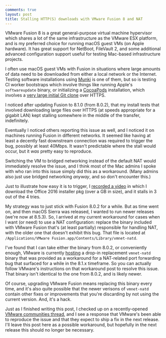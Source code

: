```yaml
---
comments: true
layout: post
title: Stalling HTTP(S) downloads with VMware Fusion 8 and NAT
---
```


VMware Fusion 8 is a great general-purpose virtual machine hypervisor which shares a lot of the same infrastructure as the VMware ESX platform, and is my preferred choice for running macOS guest VMs (on Apple hardware). It has great support for NetBoot, FileVault 2, and some additional advanced configuration support useful for testing Mac-based infrastructure projects.

I often use macOS guest VMs with Fusion in situations where large amounts of data need to be downloaded from either a local network or the Internet. Testing software installations using [Munki](https://github.com/munki/munki) is one of them, but so is testing CI worker bootstraps which involve things like running Apple's `softwareupdate` binary, or initializing a [CocoaPods](https://cocoapods.org/) installation, which involves a [very large initial Git clone](http://blog.cocoapods.org/Master-Spec-Repo-Rate-Limiting-Post-Mortem/) over HTTPS.

I noticed after updating Fusion to 8.1.0 (from 8.0.2), that my install tests that involved downloading large files over HTTPS (at speeds appropriate for a gigabit LAN) kept stalling somewhere in the middle of the transfer, indefinitely.

Eventually I noticed others reporting this issue as well, and I noticed it on machines running Fusion in different networks. It seemed like having at least a decently fast downstream connection was required to trigger the bug, possibly at least 40Mbps. It wasn't predictable where the stall would occur, but it _was_ pretty easy to reproduce.

Switching the VM to bridged networking instead of the default NAT would immediately resolve the issue, and I think most of the Mac admins I spoke with who ran into this issue simply did this as a workaround. (Many admins also just use bridged networking _anyway_, and so don't encounter this.)

Just to illustrate how easy it is to trigger, I [recorded a video](https://www.dropbox.com/s/du8m71hc6zthkho/VMware%20Fusion%20NAT%20bug.mp4?dl=0) in which I download the Office 2016 installer pkg (over a GB in size), and it stalls in 3 out of the 4 tries.

My strategy was to just stick with Fusion 8.0.2 for a while. But as time went on, and then macOS Sierra was released, I wanted to run newer releases (we're now at 8.5.3). So, I arrived at my current workaround for cases when I want (or need) to use a NAT configuration: replace the binary included with VMware Fusion that's (at least partially) responsible for handling NAT, with the older one that doesn't exhibit this bug. That file is located at `/Applications/VMware Fusion.app/Contents/Library/vmnet-natd`.

I've found that I can take either the binary from 8.0.2, or conveniently enough, VMware is currently [hosting](https://blogs.vmware.com/teamfusion/2016/01/workaround-of-nat-port-forwarding-issue-in-fusion-8-1.html) a drop-in replacement `vmnet-natd` binary that was provided as a workaround for a NAT-related port forwarding bug that surfaced for a while in the 8.1.x timeframe. So you can actually follow VMware's instructions on that workaround post to resolve this issue. That binary isn't identical to the one from 8.0.2, and is likely newer.

Of course, upgrading VMware Fusion means replacing this binary every time, and it's also quite possible that the newer verisons of `vmnet-natd` contain other fixes or improvements that you're discarding by not using the current version. And, it's a hack.

Just as I finished writing this post, I checked up on a recently-opened [VMware communities thread](https://communities.vmware.com/message/2644636), and I see a response that VMware's been able to reproduce the issue and that they expect to ship a fix in the next release. I'll leave this post here as a possible workaround, but hopefully in the next release this should no longer be necessary.
